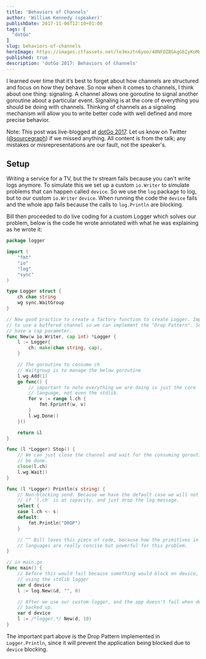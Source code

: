 ```yaml
---
title: 'Behaviors of Channels'
author: 'William Kennedy (speaker)'
publishDate: 2017-11-06T12:10+01:00
tags: [
  "dotGo"
]
slug: behaviors-of-channels
heroImage: https://images.ctfassets.net/le3mxztn6yoo/40NFOZBGkgG6IyKoMgQIGg/c1626b318de4be28314cbdc989a01525/logo-dotgo-black-web.png
published: true
description: 'dotGo 2017: Behaviors of Channels'
---
```


I learned over time that it’s best to forget about how channels are structured and focus on how they behave. So now when it comes to channels, I think about one thing: signaling. A channel allows one goroutine to signal another goroutine about a particular event. Signaling is at the core of everything you should be doing with channels. Thinking of channels as a signaling mechanism will allow you to write better code with well defined and more precise behavior.

Note: This post was live-blogged at [dotGo 2017](https://www.dotgo.eu/). Let us know on Twitter ([@sourcegraph](https://twitter.com/sourcegraph)) if we missed anything. All content is from the talk; any mistakes or misrepresentations are our fault, not the speaker's.

## Setup

Writing a service for a TV, but the tv stream fails because you can't write logs anymore. To simulate this we set up a custom `io.Writer` to simulate problems that can happen called `device`. So we use the `log` package to log, but to our custom `io.Writer` `device`. When running the code the `device` fails and the whole app fails because the calls to `log.Println` are blocking.

Bill then proceeded to do live coding for a custom Logger which solves our problem, below is the code he wrote annotated with what he was explaining as he wrote it:

<div className="src-snippet" data-file-path="test.go" data-commit="ad6f12f5071742201c61ea16f0a5d6e6f1dc17ec"></div>

```go
package logger

import (
	"fmt"
	"io"
	"log"
	"sync"
)

type Logger struct {
	ch chan string
	wg sync.WaitGroup
}

// New good practice to create a factory function to create Logger. Important
// to use a buffered channel so we can implement the "Drop Pattern". So we
// have a cap parameter.
func New(w io.Writer, cap int) *Logger {
	l := Logger{
		ch: make(chan string, cap),
	}

	// The goroutine to consume ch
	// Waitgroup is to manage the below goroutine
	l.wg.Add(1)
	go func() {
		// important to note everything we are doing is just the core
		// language, not even the stdlib.
		for v := range l.ch {
			fmt.Fprintf(w, v)
		}
		l.wg.Done()
	}()

	return &l
}

func (l *Logger) Stop() {
	// We can just close the channel and wait for the consuming goroutine to
	// be done.
	close(l.ch)
	l.wg.Wait()
}

func (l *Logger) Println(s string) {
	// Non-blocking send. Because we have the default case we will not block
	// if `l.ch` is at capacity, and just drop the log message.
	select {
	case l.ch <- s:
	default:
		fmt.Println("DROP")
	}

	// ^^ Bill loves this piece of code, because how the primitives in the
	// languages are really concise but powerful for this problem.
}

// in main.go
func main() {
	// Before this would fail because something would block on device, when
	// using the stdlib logger
	var d device
	l := log.New(&d, "", 0)

	// After we use our custom logger, and the app doesn't fail when device is
	// backed up.
	var d device
	l := /*logger.*/ New(d, 10)
}
```

The important part above is the Drop Pattern implemented in `Logger.Println`, since it will prevent the application being blocked due to `device` blocking.
